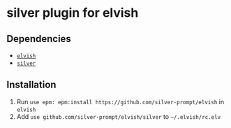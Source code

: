 # silver plugin for elvish
## Dependencies
- [`elvish`](https://elv.sh/)
- [`silver`](https://github.com/reujab/silver/)
## Installation
1. Run `use epm: epm:install https://github.com/silver-prompt/elvish` in `elvish`
1. Add `use github.com/silver-prompt/elvish/silver` to `~/.elvish/rc.elv`
